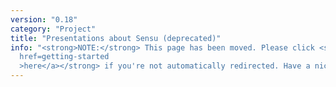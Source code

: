 ```yaml
---
version: "0.18"
category: "Project"
title: "Presentations about Sensu (deprecated)"
info: "<strong>NOTE:</strong> This page has been moved. Please click <strong><a
  href=getting-started
  >here</a></strong> if you're not automatically redirected. Have a nice day!"
---
```


<meta http-equiv="refresh" content="1;url=getting-started">
